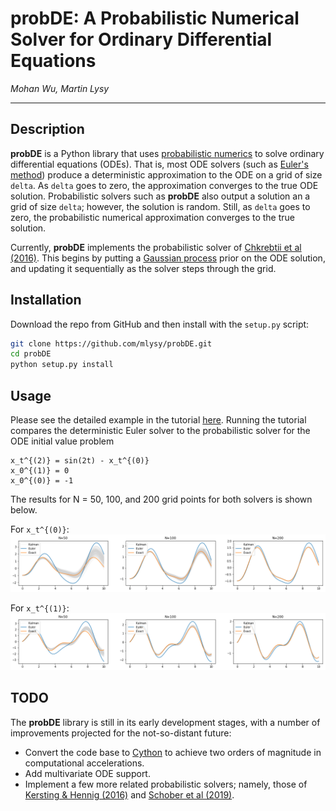 # **probDE:** A Probabilistic Numerical Solver for Ordinary Differential Equations

*Mohan Wu, Martin Lysy*

---

## Description

**probDE** is a Python library that uses [probabilistic numerics](http://probabilistic-numerics.org/) to solve ordinary differential equations (ODEs).  That is, most ODE solvers (such as [Euler's method](https://en.wikipedia.org/wiki/Euler_method)) produce a deterministic approximation to the ODE on a grid of size `delta`.  As `delta` goes to zero, the approximation converges to the true ODE solution.  Probabilistic solvers such as **probDE** also output a solution an a grid of size `delta`; however, the solution is random.  Still, as `delta` goes to zero, the probabilistic numerical approximation converges to the true solution.

Currently, **probDE** implements the probabilistic solver of [Chkrebtii et al (2016)](https://projecteuclid.org/euclid.ba/1473276259).  This begins by putting a [Gaussian process](https://en.wikipedia.org/wiki/Gaussian_process) prior on the ODE solution, and updating it sequentially as the solver steps through the grid.

## Installation

Download the repo from GitHub and then install with the `setup.py` script:

```bash
git clone https://github.com/mlysy/probDE.git
cd probDE
python setup.py install
```

## Usage

Please see the detailed example in the tutorial [here](https://nbviewer.jupyter.org/github/mlysy/probDE/blob/master/probDE/Examples/tutorial.ipynb).  Running the tutorial compares the deterministic Euler solver to the probabilistic solver for the ODE initial value problem

```
x_t^{(2)} = sin(2t) - x_t^{(0)}
x_0^{(1)} = 0
x_0^{(0)} = -1
```

The results for N = 50, 100, and 200 grid points for both solvers is shown below.

For `x_t^{(0)}`:
![chkrebtii_x0](/Docs/Figures/chkrebtii_x0.png)

For `x_t^{(1)}`:
![chkrebtii_x1](/Docs/Figures/chkrebtii_x1.png)

## TODO

The **probDE** library is still in its early development stages, with a number of improvements projected for the not-so-distant future:

- Convert the code base to [Cython](https://cython.org/) to achieve two orders of magnitude in computational accelerations.
- Add multivariate ODE support.
- Implement a few more related probabilistic solvers; namely, those of [Kersting & Hennig (2016)](http://www.auai.org/uai2016/proceedings/papers/163.pdf) and [Schober et al (2019)](https://link.springer.com/content/pdf/10.1007/s11222-017-9798-7.pdf).
